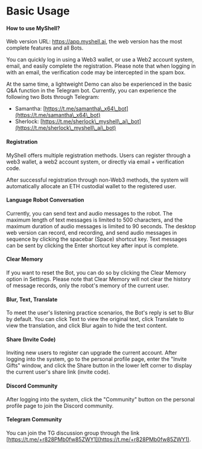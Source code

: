 # Basic Usage

#### How to use MyShell?

Web version URL: https://app.myshell.ai, the web version has the most complete features and all Bots.

You can quickly log in using a Web3 wallet, or use a Web2 account system, email, and easily complete the registration. Please note that when logging in with an email, the verification code may be intercepted in the spam box.

At the same time, a lightweight Demo can also be experienced in the basic Q&A function in the Telegram bot. Currently, you can experience the following two Bots through Telegram:

* Samantha: [https://t.me/samantha\_x64\_bot](https://t.me/samantha\_x64\_bot)
* Sherlock: [https://t.me/sherlock\_myshell\_ai\_bot](https://t.me/sherlock\_myshell\_ai\_bot)

#### Registration

MyShell offers multiple registration methods. Users can register through a web3 wallet, a web2 account system, or directly via email + verification code.

After successful registration through non-Web3 methods, the system will automatically allocate an ETH custodial wallet to the registered user.

#### Language Robot Conversation

Currently, you can send text and audio messages to the robot. The maximum length of text messages is limited to 500 characters, and the maximum duration of audio messages is limited to 90 seconds. The desktop web version can record, end recording, and send audio messages in sequence by clicking the spacebar (Space) shortcut key. Text messages can be sent by clicking the Enter shortcut key after input is complete.

#### Clear Memory

If you want to reset the Bot, you can do so by clicking the Clear Memory option in Settings. Please note that Clear Memory will not clear the history of message records, only the robot's memory of the current user.

#### Blur, Text, Translate

To meet the user's listening practice scenarios, the Bot's reply is set to Blur by default. You can click Text to view the original text, click Translate to view the translation, and click Blur again to hide the text content.

#### Share (Invite Code)

Inviting new users to register can upgrade the current account. After logging into the system, go to the personal profile page, enter the "Invite Gifts" window, and click the Share button in the lower left corner to display the current user's share link (invite code).

#### Discord Community

After logging into the system, click the "Community" button on the personal profile page to join the Discord community.

#### Telegram Community

You can join the TG discussion group through the link [https://t.me/+r828PMb0fw85ZWY1](https://t.me/+r828PMb0fw85ZWY1).